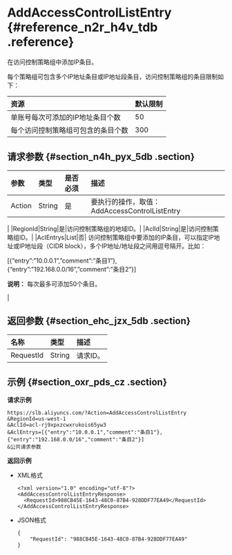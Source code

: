 # AddAccessControlListEntry {#reference_n2r_h4v_tdb .reference}

在访问控制策略组中添加IP条目。

每个策略组可包含多个IP地址条目或IP地址段条目，访问控制策略组的条目限制如下：

|资源|默认限制|
|:-|:---|
|单账号每次可添加的IP地址条目个数|50|
|每个访问控制策略组可包含的条目个数|300|

## 请求参数 {#section_n4h_pyx_5db .section}

|参数|类型|是否必须|描述|
|:-|:-|:---|:-|
|Action|String|是|要执行的操作，取值：AddAccessControlListEntry

|
|RegionId|String|是|访问控制策略组的地域ID。|
|AclId|String|是|访问控制策略组ID。|
|AclEntrys|List|否| 访问控制策略组中要添加的IP条目，可以指定IP地址或IP地址段（CIDR block），多个IP地址/地址段之间用逗号隔开。比如：

 \[\{“entry”:”10.0.0.1”,”comment”:”条目1”\},\{“entry”:”192.168.0.0/16”,”comment”:”条目2”\}\]

 **说明：** 每次最多可添加50个条目。

 |

## 返回参数 {#section_ehc_jzx_5db .section}

|名称|类型|描述|
|:-|:-|:-|
|RequestId|String|请求ID。|

## 示例 {#section_oxr_pds_cz .section}

**请求示例**

```
https://slb.aliyuncs.com/?Action=AddAccessControlListEntry
&RegionId=us-west-1
&AclId=acl-rj9xpxzcwxrukois65yw3
&AclEntrys=[{"entry":"10.0.0.1","comment":"条目1"},{"entry":"192.168.0.0/16","comment":"条目2"}]
&公共请求参数
```

**返回示例**

-   XML格式

    ```
    <?xml version="1.0" encoding="utf-8"?>
    <AddAccessControlListEntryResponse>
      <RequestId>988CB45E-1643-48C0-87B4-928DDF77EA49</RequestId>
    </AddAccessControlListEntryResponse>
    ```

-   JSON格式

    ```
    {
        "RequestId": "988CB45E-1643-48C0-87B4-928DDF77EA49"
    }
    ```


